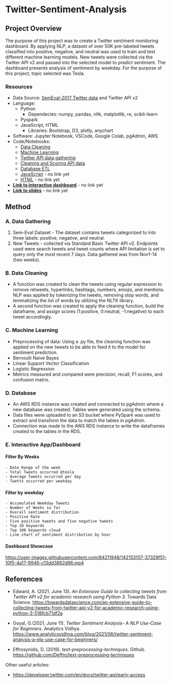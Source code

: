 # Twitter-Sentiment-Analysis

## Project Overview
The purpose of this project was to create a Twitter sentiment monitoring dashboard. By applying NLP, a dataset of over 50K pre-labeled tweets classified into positive, negative, and neutral was used to train and test different machine learning models. New tweets were collected via the Twitter API v2 and passed into the selected model to predict sentiment. The dashboard presents analysis of sentiment by weekday. For the purpose of this project, topic selected was Tesla.

### Resources
- Data Source: [SemEval-2017 Twitter data](https://alt.qcri.org/semeval2017/task4/) and Twitter API v2
- Language: 
    - Python
        - Dependecies: numpy, pandas, nltk, matplotlib, re, scikit-learn
    - Pyspark
    - JavaScript, HTML
        - Libraries: Bootstrap, D3, plotly, anychart
- Software: Jupyter Notebook, VSCode, Google Colab, pgAdmin, AWS
- Code/Notebooks:
    - [Data Cleaning](Cleaning_PseudoCode/Final_Data_Cleaning.ipynb)
    - [Machine Learning](Modeling/Practice_Modeling_InitialData.ipynb)
    - [Twitter API data gathering](Twitter%20V2%20API%20Call%20Final%20with%20Looping.ipynb)
    - [Cleaning and Scoring API data](clean_score_tweets.ipynb)
    - [Database ETL](Database/ETL.ipynb)
    - [JavaScript]() - no link yet
    - [HTML]() - no link yet
- **[Link to interactive dashboard]()** - no link yet
- **[Link to slides]()** - no link yet

## Method

### A. Data Gathering
1. Sem-Eval Dataset - The dataset contains tweets categorized to into three labels: positive, negative, and neutral. 
2. New Tweets - collected via Standard Basic Twitter API v2. Endpoints used were search tweets and tweet counts where API limitation is set to query only the most recent 7 days. Data gathered was from Nov1-14 (two weeks). 

### B. Data Cleaning
- A function was created to clean the tweets using regular expression to remove retweets, hyperlinks, hashtags, numbers, emojis, and mentions. NLP was applied by tokenizing the tweets, removing stop words, and lemmatizing the list of words by utilizing the NLTK library.
- A second function was created to apply the cleaning function, build the dataframe, and assign scores (1:positive, 0:neutral, -1:negative) to each tweet accordingly. 

### C. Machine Learning
- Preprocessing of data: Using a .py file, the cleaning function was applied on the new tweets to be able to feed it to the model for sentiment prediction.
- Bernoulli Naive Bayes 
- Linear Support Vector Classification 
- Logistic Regression
- Metrics measured and compared were precision, recall, F1 scores, and confusion matrix.

### D. Database
- An AWS RDS instance was created and connected to pgAdmin where a new database was created. Tables were generated using the schema.
- Data files were uploaded to an S3 bucket where PySpark was used to extract and transform the data to match the tables in pgAdmin.
- Connection was made to the AWS RDS instance to write the dataframes created to the tables in the RDS. 

### E. Interactive App/Dashboard
#### Filter By Weeks
    - Date Range of the week
    - Total Tweets occurred @tesla
    - Average Tweets occurred per day
    - Twetts occurred per weekday
#### Filter by weekday
    - Accumulated Weekday Tweets
    - Number of Weeks so far
    - Overall sentiment distribution 
    - Positive Rate
    - Five positive tweets and five negative tweets
    - Top 10 keywords
    - Top 100 keywords cloud
    - Line chart of sentiment distribution by hour
#### Dashboard Showcase
https://user-images.githubusercontent.com/84211948/142153107-37329f51-10f5-4a17-9946-c13dd3862d96.mp4

## References

- Edward, A. (2021, June 13). *An Extensive Guide to collecting tweets from Twitter API v2 for academic research using Python 3*. Towards Data Science. https://towardsdatascience.com/an-extensive-guide-to-collecting-tweets-from-twitter-api-v2-for-academic-research-using-python-3-518fcb71df2a

- Goyal, G.(2021, June 11). *Twitter Sentiment Analysis- A NLP Use-Case for Beginners*. Analytics Vidhya. https://www.analyticsvidhya.com/blog/2021/06/twitter-sentiment-analysis-a-nlp-use-case-for-beginners/

- Effrosynidis, D. (2019). *text-preprocessing-techniques*. Github. https://github.com/Deffro/text-preprocessing-techniques

Other useful articles:
- https://developer.twitter.com/en/docs/twitter-api/early-access 






